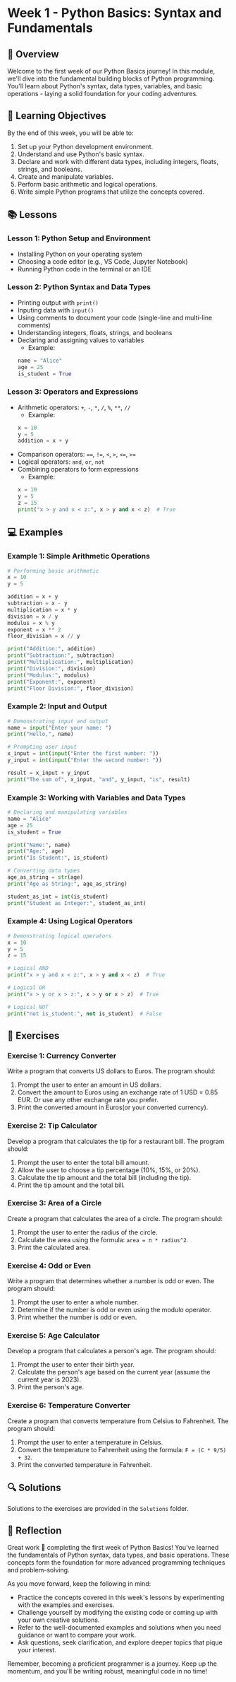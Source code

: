 # Week 1 - Python Basics: Syntax and Fundamentals

## 🌟 Overview

Welcome to the first week of our Python Basics journey! In this module, we'll dive into the fundamental building blocks of Python programming. You'll learn about Python's syntax, data types, variables, and basic operations - laying a solid foundation for your coding adventures.

## 🎯 Learning Objectives

By the end of this week, you will be able to:

1. Set up your Python development environment.
2. Understand and use Python's basic syntax.
3. Declare and work with different data types, including integers, floats, strings, and booleans.
4. Create and manipulate variables.
5. Perform basic arithmetic and logical operations.
6. Write simple Python programs that utilize the concepts covered.

## 📚 Lessons

### Lesson 1: Python Setup and Environment

- Installing Python on your operating system
- Choosing a code editor (e.g., VS Code, Jupyter Notebook)
- Running Python code in the terminal or an IDE

### Lesson 2: Python Syntax and Data Types

- Printing output with `print()`
- Inputing data with `input()`
- Using comments to document your code (single-line and multi-line comments)
- Understanding integers, floats, strings, and booleans
- Declaring and assigning values to variables
  - Example:
  ```python
  name = "Alice"
  age = 25
  is_student = True
  ```

### Lesson 3: Operators and Expressions

- Arithmetic operators: `+`, `-`, `*`, `/`, `%`, `**`, `//`
  - Example:
  ```python
  x = 10
  y = 5
  addition = x + y
  ```
- Comparison operators: `==`, `!=`, `<`, `>`, `<=`, `>=`
- Logical operators: `and`, `or`, `not`
- Combining operators to form expressions
  - Example:
  ```python
  x = 10
  y = 5
  z = 15
  print("x > y and x < z:", x > y and x < z)  # True
  ```

## 💻 Examples

### Example 1: Simple Arithmetic Operations

```python
# Performing basic arithmetic
x = 10
y = 5

addition = x + y
subtraction = x - y
multiplication = x * y
division = x / y
modulus = x % y
exponent = x ** 2
floor_division = x // y

print("Addition:", addition)
print("Subtraction:", subtraction)
print("Multiplication:", multiplication)
print("Division:", division)
print("Modulus:", modulus)
print("Exponent:", exponent)
print("Floor Division:", floor_division)
```

### Example 2: Input and Output

```python
# Demonstrating input and output
name = input("Enter your name: ")
print("Hello,", name)

# Prompting user input
x_input = int(input("Enter the first number: "))
y_input = int(input("Enter the second number: "))

result = x_input + y_input
print("The sum of", x_input, "and", y_input, "is", result)
```

### Example 3: Working with Variables and Data Types

```python
# Declaring and manipulating variables
name = "Alice"
age = 25
is_student = True

print("Name:", name)
print("Age:", age)
print("Is Student:", is_student)

# Converting data types
age_as_string = str(age)
print("Age as String:", age_as_string)

student_as_int = int(is_student)
print("Student as Integer:", student_as_int)
```

### Example 4: Using Logical Operators

```python
# Demonstrating logical operators
x = 10
y = 5
z = 15

# Logical AND
print("x > y and x < z:", x > y and x < z)  # True

# Logical OR
print("x > y or x > z:", x > y or x > z)  # True

# Logical NOT
print("not is_student:", not is_student)  # False
```

## 🤔 Exercises

### Exercise 1: Currency Converter

Write a program that converts US dollars to Euros. The program should:

1. Prompt the user to enter an amount in US dollars.
2. Convert the amount to Euros using an exchange rate of 1 USD = 0.85 EUR. Or use any other exchange rate you prefer.
3. Print the converted amount in Euros(or your converted currency).

### Exercise 2: Tip Calculator

Develop a program that calculates the tip for a restaurant bill. The program should:

1. Prompt the user to enter the total bill amount.
2. Allow the user to choose a tip percentage (10%, 15%, or 20%).
3. Calculate the tip amount and the total bill (including the tip).
4. Print the tip amount and the total bill.

### Exercise 3: Area of a Circle

Create a program that calculates the area of a circle. The program should:

1. Prompt the user to enter the radius of the circle.
2. Calculate the area using the formula: `area = π * radius^2`.
3. Print the calculated area.

### Exercise 4: Odd or Even

Write a program that determines whether a number is odd or even. The program should:

1. Prompt the user to enter a whole number.
2. Determine if the number is odd or even using the modulo operator.
3. Print whether the number is odd or even.

### Exercise 5: Age Calculator

Develop a program that calculates a person's age. The program should:

1. Prompt the user to enter their birth year.
2. Calculate the person's age based on the current year (assume the current year is 2023).
3. Print the person's age.

### Exercise 6: Temperature Converter

Create a program that converts temperature from Celsius to Fahrenheit. The program should:

1. Prompt the user to enter a temperature in Celsius.
2. Convert the temperature to Fahrenheit using the formula: `F = (C * 9/5) + 32`.
3. Print the converted temperature in Fahrenheit.

## 🔍 Solutions

Solutions to the exercises are provided in the `Solutions` folder.

## 📝 Reflection

Great work 🥳 completing the first week of Python Basics! You've learned the fundamentals of Python syntax, data types, and basic operations. These concepts form the foundation for more advanced programming techniques and problem-solving.

As you move forward, keep the following in mind:

- Practice the concepts covered in this week's lessons by experimenting with the examples and exercises.
- Challenge yourself by modifying the existing code or coming up with your own creative solutions.
- Refer to the well-documented examples and solutions when you need guidance or want to compare your work.
- Ask questions, seek clarification, and explore deeper topics that pique your interest.

Remember, becoming a proficient programmer is a journey. Keep up the momentum, and you'll be writing robust, meaningful code in no time!
